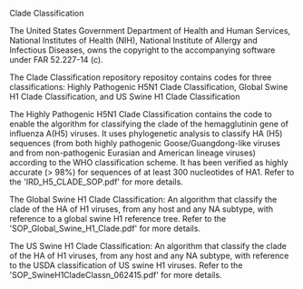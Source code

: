Clade Classification 

The United States Government Department of Health and Human Services, National Institutes of Health (NIH), National Institute of Allergy and Infectious Diseases, owns the copyright to the accompanying software under FAR 52.227-14 (c). 

The Clade Classification repository repositoy contains codes for three classifications: Highly Pathogenic H5N1 Clade Classification, Global Swine H1 Clade Classification, and US Swine H1 Clade Classification

The Highly Pathogenic H5N1 Clade Classification contains the code to enable the algorithm for classifying the clade of the hemagglutinin gene of influenza A(H5) viruses. It uses phylogenetic analysis to classify HA (H5) sequences (from both highly pathogenic Goose/Guangdong-like viruses and from non-pathogenic Eurasian and American lineage viruses) according to the WHO classification scheme. It has been verified as highly accurate (> 98%) for sequences of at least 300 nucleotides of HA1. Refer to the 'IRD_H5_CLADE_SOP.pdf' for more details.

The Global Swine H1 Clade Classification: An algorithm that classify the clade of the HA of H1 viruses, from any host and any NA subtype, with reference to a global swine H1 reference tree. Refer to the 'SOP_Global_Swine_H1_Clade.pdf' for more details.

The US Swine H1 Clade Classification: An algorithm that classify the clade of the HA of H1 viruses, from any host and any NA subtype, with reference to the USDA classification of US swine H1 viruses.  Refer to the 'SOP_SwineH1CladeClassn_062415.pdf' for more details.


